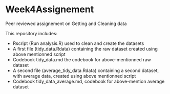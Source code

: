 # Week4Assignement
Peer reviewed assignement on Getting and Cleaning data

This repository includes:
- Rscript (Run analysis.R) used to clean and create the datasets
- A first file (tidy_data.Rdata) containing the raw dataset created using above mentionned script
- Codebook tidy_data.md the codebook for above-mentionned raw dataset
- A second file (average_tidy_data.Rdata) containing a second dataset, with average data, created using above mentionned script
- Codebook tidy_data_average.md, codebook for above-mention average dataset
